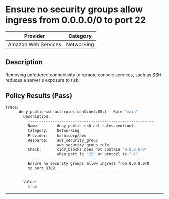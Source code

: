 # Ensure no security groups allow ingress from 0.0.0.0/0 to port 22

| Provider            | Category   |
|---------------------|------------|
| Amazon Web Services | Networking |

## Description
Removing unfettered connectivity to remote console services, such as SSH, reduces a server's exposure to risk.

## Policy Results (Pass)
```bash
trace:
      deny-public-ssh-acl-rules.sentinel:85:1 - Rule "main"
        Description:
          --------------------------------------------------------
          Name:        deny-public-ssh-acl-rules.sentinel
          Category:    Networking
          Provider:    hashicorp/aws
          Resource:    aws_security_group
                       aws_security_group_rule
          Check:       cidr_blocks does not contain "0.0.0.0/0"
                       when port is "22" or protocl is "-1"
          --------------------------------------------------------
          Ensure no security groups allow ingress from 0.0.0.0/0
          to port 3389.
          --------------------------------------------------------

        Value:
          true
```

---